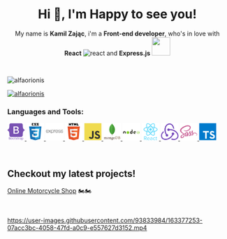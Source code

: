 <h1 align="center">Hi 👋, I'm Happy to see you!</h1>
<p align="center">My name is <strong>Kamil Zając</strong>, i'm a <strong>Front-end developer</strong>, who's in love with <strong>React</strong>
<img src="https://upload.wikimedia.org/wikipedia/commons/thumb/a/a7/React-icon.svg/2300px-React-icon.svg.png" alt="react" width="47" height="42"/> and <strong>Express.js</strong> <img src="https://encrypted-tbn0.gstatic.com/images?q=tbn:ANd9GcSj2Cl7TKrJZnqIcySObGhSToz0G8jAHbfryA&usqp=CAU" height="42" width="42" /></p>
<br />

<p align="left"> <img src="https://komarev.com/ghpvc/?username=alfaorionis&label=Profile%20views&color=0e75b6&style=flat" alt="alfaorionis" /> </p>


<p align="left"> <a href="https://github.com/ryo-ma/github-profile-trophy"><img src="https://github-profile-trophy.vercel.app/?username=alfaorionis" alt="alfaorionis" /></a> </p>

<p align="left">
</p>
<h3 align="left">Languages and Tools:</h3>
<p align="left"> <a href="https://getbootstrap.com" target="_blank" rel="noreferrer"> <img src="https://raw.githubusercontent.com/devicons/devicon/master/icons/bootstrap/bootstrap-plain-wordmark.svg" alt="bootstrap" width="40" height="40"/> </a> <a href="https://www.w3schools.com/css/" target="_blank" rel="noreferrer"> <img src="https://raw.githubusercontent.com/devicons/devicon/master/icons/css3/css3-original-wordmark.svg" alt="css3" width="40" height="40"/> </a> <a href="https://expressjs.com" target="_blank" rel="noreferrer"> <img src="https://raw.githubusercontent.com/devicons/devicon/master/icons/express/express-original-wordmark.svg" alt="express" width="40" height="40"/> </a> <a href="https://www.w3.org/html/" target="_blank" rel="noreferrer"> <img src="https://raw.githubusercontent.com/devicons/devicon/master/icons/html5/html5-original-wordmark.svg" alt="html5" width="40" height="40"/> </a> <a href="https://developer.mozilla.org/en-US/docs/Web/JavaScript" target="_blank" rel="noreferrer"> <img src="https://raw.githubusercontent.com/devicons/devicon/master/icons/javascript/javascript-original.svg" alt="javascript" width="40" height="40"/> </a> <a href="https://www.mongodb.com/" target="_blank" rel="noreferrer"> <img src="https://raw.githubusercontent.com/devicons/devicon/master/icons/mongodb/mongodb-original-wordmark.svg" alt="mongodb" width="40" height="40"/> </a> <a href="https://nodejs.org" target="_blank" rel="noreferrer"> <img src="https://raw.githubusercontent.com/devicons/devicon/master/icons/nodejs/nodejs-original-wordmark.svg" alt="nodejs" width="40" height="40"/> </a> <a href="https://reactjs.org/" target="_blank" rel="noreferrer"> <img src="https://raw.githubusercontent.com/devicons/devicon/master/icons/react/react-original-wordmark.svg" alt="react" width="40" height="40"/> </a> <a href="https://redux.js.org" target="_blank" rel="noreferrer"> <img src="https://raw.githubusercontent.com/devicons/devicon/master/icons/redux/redux-original.svg" alt="redux" width="40" height="40"/> </a> <a href="https://sass-lang.com" target="_blank" rel="noreferrer"> <img src="https://raw.githubusercontent.com/devicons/devicon/master/icons/sass/sass-original.svg" alt="sass" width="40" height="40"/> </a> <a href="https://www.typescriptlang.org/" target="_blank" rel="noreferrer"> <img src="https://raw.githubusercontent.com/devicons/devicon/master/icons/typescript/typescript-original.svg" alt="typescript" width="40" height="40"/> </a> </p>
<br />

## Checkout my latest projects!

<a href="https://motorcycleshop.herokuapp.com/">Online Motorcycle Shop</a> 🏍️🏍️


<br />

https://user-images.githubusercontent.com/93833984/163377253-07acc3bc-4058-47fd-a0c9-e557627d3152.mp4
